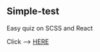 ## Simple-test

Easy quiz on SCSS and React 

Click --> [HERE](https://mikbolshakov.github.io/Simple-test/)


